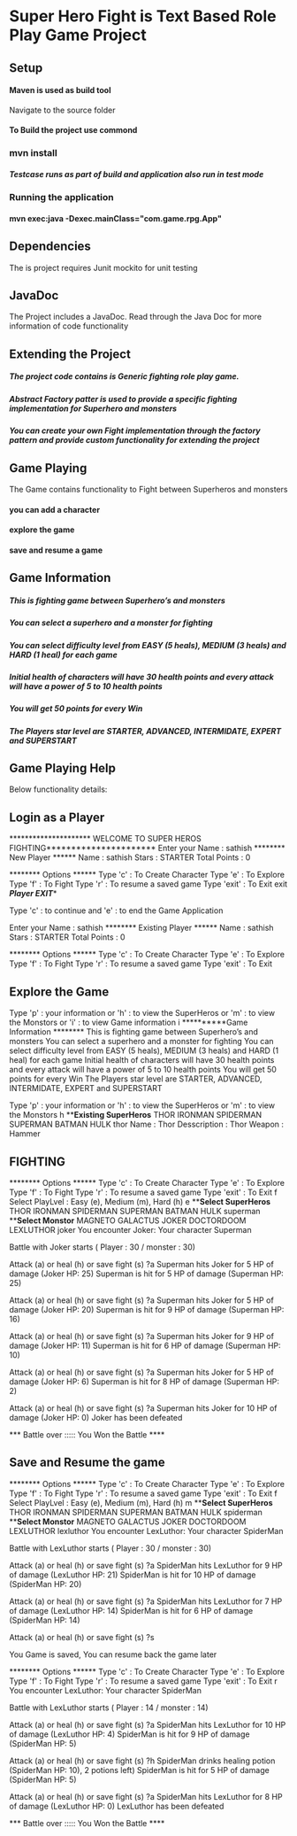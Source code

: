 # Super Hero Fight is Text Based Role Play Game Project

## Setup

#### Maven is used as build tool

Navigate to the source folder

#### To Build the project  use commond 
### mvn install

##### Testcase runs as part of build and application also run in test mode

### Running the application 
#### mvn exec:java -Dexec.mainClass="com.game.rpg.App" 


## Dependencies

The is project requires Junit mockito for unit testing

## JavaDoc

The Project includes a JavaDoc. Read through the Java Doc for more information of code functionality

## Extending the Project

##### The project code contains is Generic fighting role play game. 
##### Abstract Factory patter is used to provide a specific fighting implementation for Superhero and monsters
##### You can create your own Fight implementation through the factory pattern and provide custom functionality for extending the project



## Game Playing  

The Game contains functionality to Fight between Superheros and monsters
#### you can add a character 
#### explore the game
#### save and resume a game

##  Game Information 
#####  This is fighting game between Superhero’s  and monsters 
#####  You can select a superhero and a monster for fighting 
#####  You can select difficulty level from EASY (5 heals), MEDIUM (3 heals) and HARD (1 heal) for each game
#####  Initial health of characters will have 30 health points and every attack will have a power of 5 to 10 health points 
#####  You will get 50 points for every Win
#####  The Players star level are STARTER, ADVANCED, INTERMIDATE, EXPERT and SUPERSTART

## Game Playing Help 

Below functionality details:


##  Login as a Player

 ********************* WELCOME TO SUPER HEROS FIGHTING**********************
Enter your Name : 
sathish
********  New Player ******
Name : sathish
Stars : STARTER
Total Points : 0

******** Options ******
Type 'c'    : To Create Character
Type 'e'    : To Explore 
Type 'f'    : To Fight
Type 'r'    : To resume a saved game
Type 'exit' : To Exit
exit
*********Player EXIT**********

Type 'c' : to continue and 'e' : to end the Game Application

Enter your Name : 
sathish
******** Existing Player ******
Name : sathish
Stars : STARTER
Total Points : 0

******** Options ******
Type 'c'    : To Create Character
Type 'e'    : To Explore 
Type 'f'    : To Fight
Type 'r'    : To resume a saved game
Type 'exit' : To Exit


##  Explore the Game 


Type 'p' : your information or 'h' : to view the SuperHeros or 'm' : to view the Monstors
or 'i' : to view Game information
i
**********Game Information ********
 This is fighting game between Superhero’s  and monsters 
 You can select a superhero and a monster for fighting 
 You can select difficulty level from EASY (5 heals), MEDIUM (3 heals) and HARD (1 heal) for each game
 Initial health of characters will have 30 health points and every attack will have a power of 5 to 10 health points 
 You will get 50 points for every Win
 The Players star level are STARTER, ADVANCED, INTERMIDATE, EXPERT and SUPERSTART

 Type 'p' : your information or 'h' : to view the SuperHeros or 'm' : to view the Monstors
h
**********Existing SuperHeros********
THOR
IRONMAN
SPIDERMAN
SUPERMAN
BATMAN
HULK
thor
Name : Thor
Desscription : Thor
Weapon : Hammer


## FIGHTING


******** Options ******
Type 'c'    : To Create Character
Type 'e'    : To Explore 
Type 'f'    : To Fight
Type 'r'    : To resume a saved game
Type 'exit' : To Exit
f
Select PlayLvel : Easy (e), Medium (m), Hard (h)
e
**********Select SuperHeros********
THOR
IRONMAN
SPIDERMAN
SUPERMAN
BATMAN
HULK
superman
**********Select Monstor********
MAGNETO
GALACTUS
JOKER
DOCTORDOOM
LEXLUTHOR
joker
You encounter Joker:  Your  character Superman

Battle with Joker starts ( Player : 30 / monster : 30)

Attack (a) or heal (h) or save fight (s) ?a
  Superman hits Joker for 5 HP of damage (Joker HP: 25)
  Superman is hit for 5 HP of damage (Superman HP: 25)

Attack (a) or heal (h) or save fight (s) ?a
  Superman hits Joker for 5 HP of damage (Joker HP: 20)
  Superman is hit for 9 HP of damage (Superman HP: 16)

Attack (a) or heal (h) or save fight (s) ?a
  Superman hits Joker for 9 HP of damage (Joker HP: 11)
  Superman is hit for 6 HP of damage (Superman HP: 10)

Attack (a) or heal (h) or save fight (s) ?a
  Superman hits Joker for 5 HP of damage (Joker HP: 6)
  Superman is hit for 8 HP of damage (Superman HP: 2)

Attack (a) or heal (h) or save fight (s) ?a
  Superman hits Joker for 10 HP of damage (Joker HP: 0)
  Joker has been defeated

 ***  Battle over ::::: You Won the Battle **** 
 
 
 ## Save and Resume the game
 
 
 
 
 ******** Options ******
Type 'c'    : To Create Character
Type 'e'    : To Explore 
Type 'f'    : To Fight
Type 'r'    : To resume a saved game
Type 'exit' : To Exit
f
Select PlayLvel : Easy (e), Medium (m), Hard (h)
m
**********Select SuperHeros********
THOR
IRONMAN
SPIDERMAN
SUPERMAN
BATMAN
HULK
spiderman
**********Select Monstor********
MAGNETO
GALACTUS
JOKER
DOCTORDOOM
LEXLUTHOR
lexluthor
You encounter LexLuthor:  Your  character SpiderMan

Battle with LexLuthor starts ( Player : 30 / monster : 30)

Attack (a) or heal (h) or save fight (s) ?a
  SpiderMan hits LexLuthor for 9 HP of damage (LexLuthor HP: 21)
  SpiderMan is hit for 10 HP of damage (SpiderMan HP: 20)

Attack (a) or heal (h) or save fight (s) ?a
  SpiderMan hits LexLuthor for 7 HP of damage (LexLuthor HP: 14)
  SpiderMan is hit for 6 HP of damage (SpiderMan HP: 14)

Attack (a) or heal (h) or save fight (s) ?s

You Game is saved, You can resume back the game later

******** Options ******
Type 'c'    : To Create Character
Type 'e'    : To Explore 
Type 'f'    : To Fight
Type 'r'    : To resume a saved game
Type 'exit' : To Exit
r
You encounter LexLuthor:  Your  character SpiderMan

Battle with LexLuthor starts ( Player : 14 / monster : 14)

Attack (a) or heal (h) or save fight (s) ?a
  SpiderMan hits LexLuthor for 10 HP of damage (LexLuthor HP: 4)
  SpiderMan is hit for 9 HP of damage (SpiderMan HP: 5)

Attack (a) or heal (h) or save fight (s) ?h
  SpiderMan drinks healing potion (SpiderMan HP: 10), 2 potions left)
  SpiderMan is hit for 5 HP of damage (SpiderMan HP: 5)

Attack (a) or heal (h) or save fight (s) ?a
  SpiderMan hits LexLuthor for 8 HP of damage (LexLuthor HP: 0)
  LexLuthor has been defeated

 ***  Battle over ::::: You Won the Battle **** 

 

